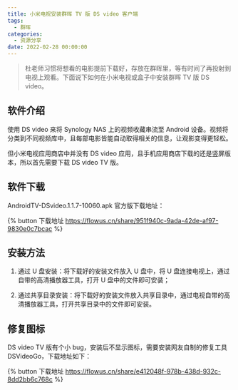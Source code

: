 ```yaml
---
title: 小米电视安装群晖 TV 版 DS video 客户端
tags:
  - 群晖
categories:
  - 资源分享
date: 2022-02-28 00:00:00
---
```


> 杜老师习惯将想看的电影提前下载好，存放在群晖里，等有时间了再投射到电视上观看。下面说下如何在小米电视或盒子中安装群晖 TV 版 DS video。

<!-- more -->

## 软件介绍

使用 DS video 来将 Synology NAS 上的视频收藏串流至 Android 设备。视频将分类到不同视频库中，且每部电影皆能自动取得相关的信息，让观影变得更轻松。

但小米电视应用商店中并没有 DS video 应用，且手机应用商店下载的还是竖屏版本，所以首先需要下载 DS video TV 版。

## 软件下载

AndroidTV-DSvideo.1.1.7-10060.apk 官方版下载地址：

{% button 下载地址 https://flowus.cn/share/951f940c-9ada-42de-af97-9830e0c7bcac %}

## 安装方法

1. 通过 U 盘安装：将下载好的安装文件放入 U 盘中，将 U 盘连接电视上，通过自带的高清播放器工具，打开 U 盘中的文件即可安装；

2. 通过共享目录安装：将下载好的安装文件放入共享目录中，通过电视自带的高清播放器工具，打开共享目录中的文件即可安装。

## 修复图标

DS video TV 版有个小 bug，安装后不显示图标，需要安装网友自制的修复工具 DSVideoGo，下载地址如下：

{% button 下载地址 https://flowus.cn/share/e412048f-978b-438d-932c-8dd2bb6c768c %}
